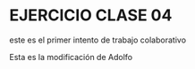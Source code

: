 # EJERCICIO CLASE 04

este es el primer intento de trabajo colaborativo

Esta es la modificación de Adolfo
